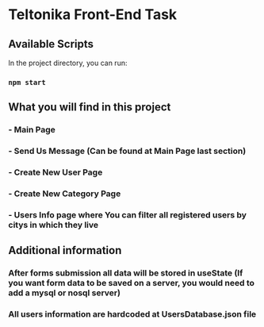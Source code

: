 # Teltonika Front-End Task

## Available Scripts

In the project directory, you can run:

### `npm start`

## What you will find in this project

### - Main Page
### - Send Us Message (Can be found at Main Page last section)
### - Create New User Page
### - Create New Category Page
### - Users Info page where You can filter all registered users by citys in which they live

## Additional information 

### After forms submission all data will be stored in useState (If you want form data to be saved on a server, you would need to add a mysql or nosql server)
### All users information are hardcoded at UsersDatabase.json file


